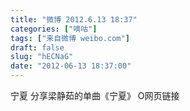 ```yaml
---
title: "微博 2012.6.13 18:37"
categories: ["嘀咕"]
tags: ["来自微博 weibo.com"]
draft: false
slug: "hECNaG"
date: "2012-06-13 18:37:00"
---
```


<p>宁夏  分享梁静茹的单曲《宁夏》 O网页链接 ​​​​</p>
